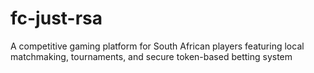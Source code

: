 # fc-just-rsa
A competitive gaming platform for South African players featuring local matchmaking, tournaments, and secure token-based betting system
